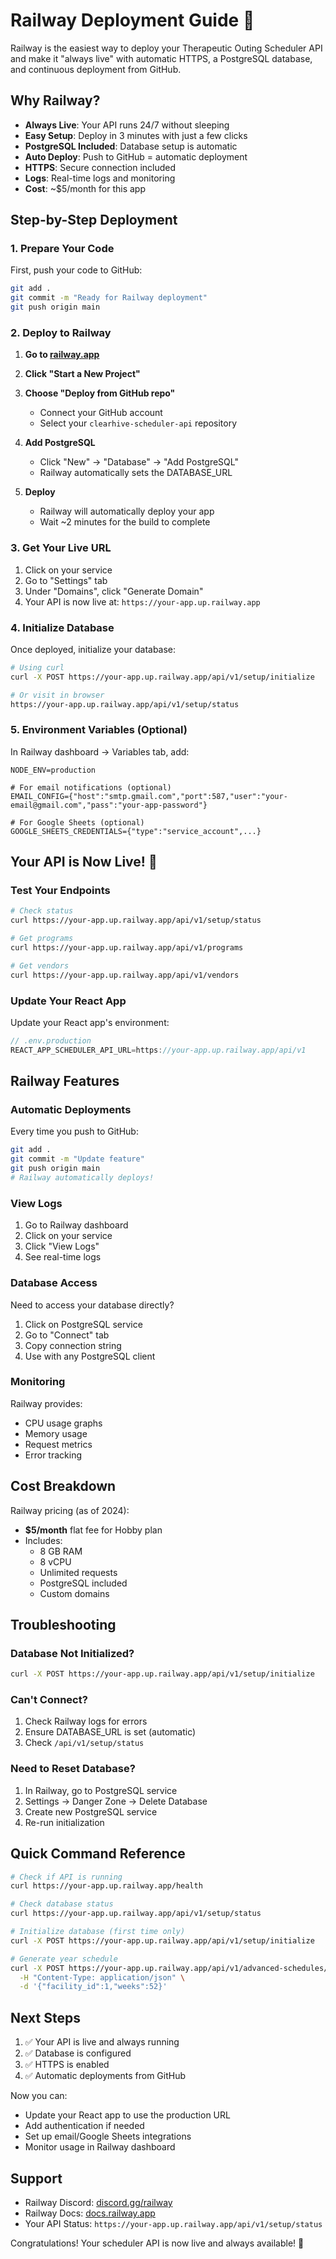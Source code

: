 # Railway Deployment Guide 🚂

Railway is the easiest way to deploy your Therapeutic Outing Scheduler API and make it "always live" with automatic HTTPS, a PostgreSQL database, and continuous deployment from GitHub.

## Why Railway?

- **Always Live**: Your API runs 24/7 without sleeping
- **Easy Setup**: Deploy in 3 minutes with just a few clicks
- **PostgreSQL Included**: Database setup is automatic
- **Auto Deploy**: Push to GitHub = automatic deployment
- **HTTPS**: Secure connection included
- **Logs**: Real-time logs and monitoring
- **Cost**: ~$5/month for this app

## Step-by-Step Deployment

### 1. Prepare Your Code

First, push your code to GitHub:

```bash
git add .
git commit -m "Ready for Railway deployment"
git push origin main
```

### 2. Deploy to Railway

1. **Go to [railway.app](https://railway.app)**

2. **Click "Start a New Project"**

3. **Choose "Deploy from GitHub repo"**
   - Connect your GitHub account
   - Select your `clearhive-scheduler-api` repository

4. **Add PostgreSQL**
   - Click "New" → "Database" → "Add PostgreSQL"
   - Railway automatically sets the DATABASE_URL

5. **Deploy**
   - Railway will automatically deploy your app
   - Wait ~2 minutes for the build to complete

### 3. Get Your Live URL

1. Click on your service
2. Go to "Settings" tab
3. Under "Domains", click "Generate Domain"
4. Your API is now live at: `https://your-app.up.railway.app`

### 4. Initialize Database

Once deployed, initialize your database:

```bash
# Using curl
curl -X POST https://your-app.up.railway.app/api/v1/setup/initialize

# Or visit in browser
https://your-app.up.railway.app/api/v1/setup/status
```

### 5. Environment Variables (Optional)

In Railway dashboard → Variables tab, add:

```env
NODE_ENV=production

# For email notifications (optional)
EMAIL_CONFIG={"host":"smtp.gmail.com","port":587,"user":"your-email@gmail.com","pass":"your-app-password"}

# For Google Sheets (optional)
GOOGLE_SHEETS_CREDENTIALS={"type":"service_account",...}
```

## Your API is Now Live! 🎉

### Test Your Endpoints

```bash
# Check status
curl https://your-app.up.railway.app/api/v1/setup/status

# Get programs
curl https://your-app.up.railway.app/api/v1/programs

# Get vendors
curl https://your-app.up.railway.app/api/v1/vendors
```

### Update Your React App

Update your React app's environment:

```javascript
// .env.production
REACT_APP_SCHEDULER_API_URL=https://your-app.up.railway.app/api/v1
```

## Railway Features

### Automatic Deployments

Every time you push to GitHub:
```bash
git add .
git commit -m "Update feature"
git push origin main
# Railway automatically deploys!
```

### View Logs

1. Go to Railway dashboard
2. Click on your service
3. Click "View Logs"
4. See real-time logs

### Database Access

Need to access your database directly?

1. Click on PostgreSQL service
2. Go to "Connect" tab
3. Copy connection string
4. Use with any PostgreSQL client

### Monitoring

Railway provides:
- CPU usage graphs
- Memory usage
- Request metrics
- Error tracking

## Cost Breakdown

Railway pricing (as of 2024):
- **$5/month** flat fee for Hobby plan
- Includes:
  - 8 GB RAM
  - 8 vCPU
  - Unlimited requests
  - PostgreSQL included
  - Custom domains

## Troubleshooting

### Database Not Initialized?

```bash
curl -X POST https://your-app.up.railway.app/api/v1/setup/initialize
```

### Can't Connect?

1. Check Railway logs for errors
2. Ensure DATABASE_URL is set (automatic)
3. Check `/api/v1/setup/status`

### Need to Reset Database?

1. In Railway, go to PostgreSQL service
2. Settings → Danger Zone → Delete Database
3. Create new PostgreSQL service
4. Re-run initialization

## Quick Command Reference

```bash
# Check if API is running
curl https://your-app.up.railway.app/health

# Check database status
curl https://your-app.up.railway.app/api/v1/setup/status

# Initialize database (first time only)
curl -X POST https://your-app.up.railway.app/api/v1/setup/initialize

# Generate year schedule
curl -X POST https://your-app.up.railway.app/api/v1/advanced-schedules/generate-year \
  -H "Content-Type: application/json" \
  -d '{"facility_id":1,"weeks":52}'
```

## Next Steps

1. ✅ Your API is live and always running
2. ✅ Database is configured
3. ✅ HTTPS is enabled
4. ✅ Automatic deployments from GitHub

Now you can:
- Update your React app to use the production URL
- Add authentication if needed
- Set up email/Google Sheets integrations
- Monitor usage in Railway dashboard

## Support

- Railway Discord: [discord.gg/railway](https://discord.gg/railway)
- Railway Docs: [docs.railway.app](https://docs.railway.app)
- Your API Status: `https://your-app.up.railway.app/api/v1/setup/status`

Congratulations! Your scheduler API is now live and always available! 🚀
